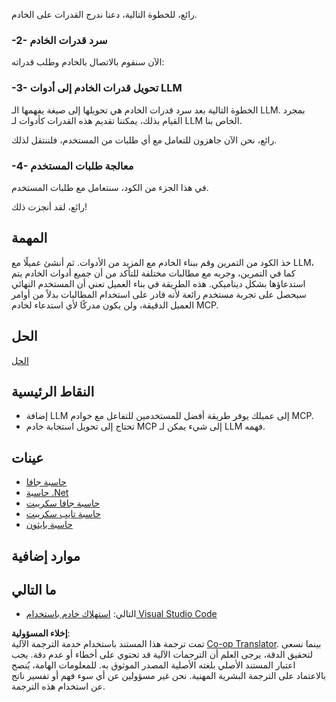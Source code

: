 <!--
CO_OP_TRANSLATOR_METADATA:
{
  "original_hash": "f74887f51a69d3f255cb83d0b517c623",
  "translation_date": "2025-07-04T15:41:16+00:00",
  "source_file": "03-GettingStarted/03-llm-client/README.md",
  "language_code": "ar"
}
-->
رائع، للخطوة التالية، دعنا ندرج القدرات على الخادم.

### -2- سرد قدرات الخادم

الآن سنقوم بالاتصال بالخادم وطلب قدراته:

### -3- تحويل قدرات الخادم إلى أدوات LLM

الخطوة التالية بعد سرد قدرات الخادم هي تحويلها إلى صيغة يفهمها الـ LLM. بمجرد القيام بذلك، يمكننا تقديم هذه القدرات كأدوات لـ LLM الخاص بنا.

رائع، نحن الآن جاهزون للتعامل مع أي طلبات من المستخدم، فلننتقل لذلك.

### -4- معالجة طلبات المستخدم

في هذا الجزء من الكود، سنتعامل مع طلبات المستخدم.

رائع، لقد أنجزت ذلك!

## المهمة

خذ الكود من التمرين وقم ببناء الخادم مع المزيد من الأدوات. ثم أنشئ عميلًا مع LLM، كما في التمرين، وجربه مع مطالبات مختلفة للتأكد من أن جميع أدوات الخادم يتم استدعاؤها بشكل ديناميكي. هذه الطريقة في بناء العميل تعني أن المستخدم النهائي سيحصل على تجربة مستخدم رائعة لأنه قادر على استخدام المطالبات بدلاً من أوامر العميل الدقيقة، ولن يكون مدركًا لأي استدعاء لخادم MCP.

## الحل

[الحل](/03-GettingStarted/03-llm-client/solution/README.md)

## النقاط الرئيسية

- إضافة LLM إلى عميلك يوفر طريقة أفضل للمستخدمين للتفاعل مع خوادم MCP.
- تحتاج إلى تحويل استجابة خادم MCP إلى شيء يمكن لـ LLM فهمه.

## عينات

- [حاسبة جافا](../samples/java/calculator/README.md)
- [حاسبة .Net](../../../../03-GettingStarted/samples/csharp)
- [حاسبة جافا سكريبت](../samples/javascript/README.md)
- [حاسبة تايب سكريبت](../samples/typescript/README.md)
- [حاسبة بايثون](../../../../03-GettingStarted/samples/python)

## موارد إضافية

## ما التالي

- التالي: [استهلاك خادم باستخدام Visual Studio Code](../04-vscode/README.md)

**إخلاء المسؤولية**:  
تمت ترجمة هذا المستند باستخدام خدمة الترجمة الآلية [Co-op Translator](https://github.com/Azure/co-op-translator). بينما نسعى لتحقيق الدقة، يرجى العلم أن الترجمات الآلية قد تحتوي على أخطاء أو عدم دقة. يجب اعتبار المستند الأصلي بلغته الأصلية المصدر الموثوق به. للمعلومات الهامة، يُنصح بالاعتماد على الترجمة البشرية المهنية. نحن غير مسؤولين عن أي سوء فهم أو تفسير ناتج عن استخدام هذه الترجمة.
